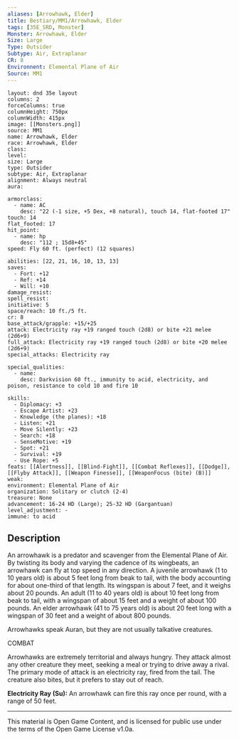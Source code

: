 ```yaml
---
aliases: [Arrowhawk, Elder]
title: Bestiary/MM1/Arrowhawk, Elder
tags: [35E_SRD, Monster]
Monster: Arrowhawk, Elder
Size: Large
Type: Outsider
Subtype: Air, Extraplanar
CR: 8
Environnent: Elemental Plane of Air
Source: MM1
---
```


```statblock
layout: dnd 35e layout
columns: 2
forceColumns: true
columnHeight: 750px
columnWidth: 415px
image: [[Monsters.png]]
source: MM1
name: Arrowhawk, Elder
race: Arrowhawk, Elder
class: 
level: 
size: Large
type: Outsider
subtype: Air, Extraplanar
alignment: Always neutral
aura: 

armorclass:
  - name: AC
    desc: "22 (-1 size, +5 Dex, +8 natural), touch 14, flat-footed 17"
touch: 14
flat_footed: 17
hit_point:
  - name: hp
    desc: "112 ; 15d8+45"
speed: Fly 60 ft. (perfect) (12 squares)

abilities: [22, 21, 16, 10, 13, 13]
saves:
  - Fort: +12
  - Ref: +14
  - Will: +10
damage_resist: 
spell_resist: 
initiative: 5
space/reach: 10 ft./5 ft.
cr: 8
base_attack/grapple: +15/+25
attack: Electricity ray +19 ranged touch (2d8) or bite +21 melee (2d6+9)
full_attack: Electricity ray +19 ranged touch (2d8) or bite +20 melee (2d6+9)
special_attacks: Electricity ray

special_qualities:
  - name: 
    desc: Darkvision 60 ft., immunity to acid, electricity, and poison, resistance to cold 10 and fire 10

skills:
  - Diplomacy: +3
  - Escape Artist: +23
  - Knowledge (the planes): +18
  - Listen: +21
  - Move Silently: +23
  - Search: +18
  - SenseMotive: +19
  - Spot: +21
  - Survival: +19
  - Use Rope: +5
feats: [[Alertness]], [[Blind-Fight]], [[Combat Reflexes]], [[Dodge]], [[Flyby Attack]], [[Weapon Finesse]], [[WeaponFocus (bite) (B)]]
weak: 
environment: Elemental Plane of Air
organization: Solitary or clutch (2-4)
treasure: None
advancement: 16-24 HD (Large); 25-32 HD (Gargantuan)
level_adjustment: -
immune: to acid
```

## Description

<p>An arrowhawk is a predator and scavenger from the Elemental Plane of Air. By twisting its body and varying the cadence of its wingbeats, an arrowhawk can fly at top speed in any direction. A juvenile arrowhawk (1 to 10 years old) is about 5 feet long from beak to tail, with the body accounting for about one-third of that length. Its wingspan is about 7 feet, and it weighs about 20 pounds. An adult (11 to 40 years old) is about 10 feet long from beak to tail, with a wingspan of about 15 feet and a weight of about 100 pounds. An elder arrowhawk (41 to 75 years old) is about 20 feet long with a wingspan of 30 feet and a weight of about 800 pounds.</p>
<p>Arrowhawks speak Auran, but they are not usually talkative creatures.</p>
<p>COMBAT</p>
<p>Arrowhawks are extremely territorial and always hungry. They attack almost any other creature they meet, seeking a meal or trying to drive away a rival. The primary mode of attack is an electricity ray, fired from the tail. The creature also bites, but it prefers to stay out of reach.</p>
<p>
            <b>Electricity Ray (Su):</b> An arrowhawk can fire this ray once per round, with a range of 50 feet.</p>

---

This material is Open Game Content, and is licensed for public use under
the terms of the Open Game License v1.0a.
